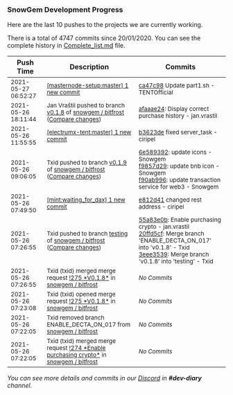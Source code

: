 
### SnowGem Development Progress

Here are the last 10 pushes to the projects we are currently working.

There is a total of 4747 commits since 20/01/2020. You can see the complete history in
 [Complete_list.md](Complete_list.md) file.

| Push Time | Description | Commits |
| --- | --- | --- |
| <sub>2021-05-27 06:52:27</sub> | <sub>[[masternode-setup:master] 1 new commit](https://github.com/TENTOfficial/masternode-setup/commit/ca47c9830ce1d4611cf1c9f7295f2ff5a736d23a)</sub> | <sub>[ca47c98](https://github.com/TENTOfficial/masternode-setup/commit/ca47c9830ce1d4611cf1c9f7295f2ff5a736d23a) Update part1.sh - TENTOfficial</sub> |
| <sub>2021-05-26 18:11:44</sub> | <sub>Jan Vraštil pushed to branch [v0\.1\.8](https://gitlab.com/snowgem/bitfrost/commits/v0.1.8) of [snowgem / bitfrost](https://gitlab.com/snowgem/bitfrost) ([Compare changes](https://gitlab.com/snowgem/bitfrost/compare/205591ae1f1918784d5c1d3367103d2c2c40c590...afaaae24a40faae2cf56c3cafe5ff0dd282a67ad))</sub> | <sub>[afaaae24](https://gitlab.com/snowgem/bitfrost/-/commit/afaaae24a40faae2cf56c3cafe5ff0dd282a67ad): Display correct purchase history - jan.vrastil</sub> |
| <sub>2021-05-26 11:55:55</sub> | <sub>[[electrumx-tent:master] 1 new commit](https://github.com/ciripel/electrumx-tent/commit/b3623ded79661a73b9049f5356ee856d7190d7d6)</sub> | <sub>[b3623de](https://github.com/ciripel/electrumx-tent/commit/b3623ded79661a73b9049f5356ee856d7190d7d6) fixed server_task - ciripel</sub> |
| <sub>2021-05-26 09:06:05</sub> | <sub>Txid pushed to branch [v0\.1\.9](https://gitlab.com/snowgem/bitfrost/commits/v0.1.9) of [snowgem / bitfrost](https://gitlab.com/snowgem/bitfrost) ([Compare changes](https://gitlab.com/snowgem/bitfrost/compare/4f38cc14d0584e48beae391aae8c711d1b5d98c3...f90ab9963b7abfcd7287380c75a9b6080ae9cea2))</sub> | <sub>[6e589392](https://gitlab.com/snowgem/bitfrost/-/commit/6e5893921726cd9f5aac74aee9e613bc39461275): update icons - Snowgem<br>[f9857d29](https://gitlab.com/snowgem/bitfrost/-/commit/f9857d291369461a0a5862943749cf91025213ce): update bnb icon - Snowgem<br>[f90ab996](https://gitlab.com/snowgem/bitfrost/-/commit/f90ab9963b7abfcd7287380c75a9b6080ae9cea2): update transaction service for web3 - Snowgem</sub> |
| <sub>2021-05-26 07:49:50</sub> | <sub>[[mint:waiting\_for\_dax] 1 new commit](https://github.com/TENTSLP/mint/commit/e812d4104cc25b703d668cc5358def0a6a0429ad)</sub> | <sub>[e812d41](https://github.com/TENTSLP/mint/commit/e812d4104cc25b703d668cc5358def0a6a0429ad) changed rest address - ciripel</sub> |
| <sub>2021-05-26 07:26:55</sub> | <sub>Txid pushed to branch [testing](https://gitlab.com/snowgem/bitfrost/commits/testing) of [snowgem / bitfrost](https://gitlab.com/snowgem/bitfrost) ([Compare changes](https://gitlab.com/snowgem/bitfrost/compare/465a1a788e1abc50c0fe9082eac120c5e3225e28...3eee3539175aa1f7db4cfd0f170244ba7ed5d5c2))</sub> | <sub>[55a83e0b](https://gitlab.com/snowgem/bitfrost/-/commit/55a83e0b99f292610a951156c21e6fb4f57115e9): Enable purchasing crypto - jan.vrastil<br>[20ffd5cf](https://gitlab.com/snowgem/bitfrost/-/commit/20ffd5cfa40065d38505e43422ac408fdecc753b): Merge branch 'ENABLE_DECTA_ON_017' into 'v0.1.8' - Txid<br>[3eee3539](https://gitlab.com/snowgem/bitfrost/-/commit/3eee3539175aa1f7db4cfd0f170244ba7ed5d5c2): Merge branch 'v0.1.8' into 'testing' - Txid</sub> |
| <sub>2021-05-26 07:26:55</sub> | <sub>Txid (txid) merged merge request [\!275 \*V0\.1\.8\*](https://gitlab.com/snowgem/bitfrost/-/merge_requests/275) in [snowgem / bitfrost](https://gitlab.com/snowgem/bitfrost)</sub> | <sub>_No Commits_</sub> |
| <sub>2021-05-26 07:23:08</sub> | <sub>Txid (txid) opened merge request [\!275 \*V0\.1\.8\*](https://gitlab.com/snowgem/bitfrost/-/merge_requests/275) in [snowgem / bitfrost](https://gitlab.com/snowgem/bitfrost)</sub> | <sub>_No Commits_</sub> |
| <sub>2021-05-26 07:22:05</sub> | <sub>Txid removed branch ENABLE_DECTA_ON_017 from [snowgem / bitfrost](https://gitlab.com/snowgem/bitfrost)</sub> | <sub>_No Commits_</sub> |
| <sub>2021-05-26 07:22:05</sub> | <sub>Txid (txid) merged merge request [\!274 \*Enable purchasing crypto\*](https://gitlab.com/snowgem/bitfrost/-/merge_requests/274) in [snowgem / bitfrost](https://gitlab.com/snowgem/bitfrost)</sub> | <sub>_No Commits_</sub> |

_You can see more details and commits in our [Discord](https://discord.gg/zumGnbg) in **#dev-diary** channel._
